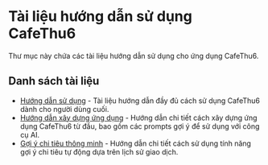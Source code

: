 # Tài liệu hướng dẫn sử dụng CafeThu6

Thư mục này chứa các tài liệu hướng dẫn sử dụng cho ứng dụng CafeThu6.

## Danh sách tài liệu

- [Hướng dẫn sử dụng](huong_dan_su_dung.md) - Tài liệu hướng dẫn đầy đủ cách sử dụng CafeThu6 dành cho người dùng cuối.
- [Hướng dẫn xây dựng ứng dụng](xay_dung_ung_dung.md) - Hướng dẫn chi tiết cách xây dựng ứng dụng CafeThu6 từ đầu, bao gồm các prompts gợi ý để sử dụng với công cụ AI.
- [Gợi ý chi tiêu thông minh](expense-suggestions.md) - Hướng dẫn chi tiết cách sử dụng tính năng gợi ý chi tiêu tự động dựa trên lịch sử giao dịch. 